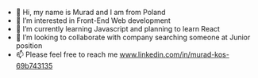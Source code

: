 - 👋 Hi, my name is Murad and I am from Poland
- 👀 I’m interested in Front-End Web development
- 🌱 I’m currently learning Javascript and planning to learn React
- 💞️ I’m looking to collaborate with company searching someone at Junior position
- 📫 Please feel free to reach me www.linkedin.com/in/murad-kos-69b743135

<!---
Murad-Git/Murad-Git is a ✨ special ✨ repository because its `README.md` (this file) appears on your GitHub profile.
You can click the Preview link to take a look at your changes.
--->
